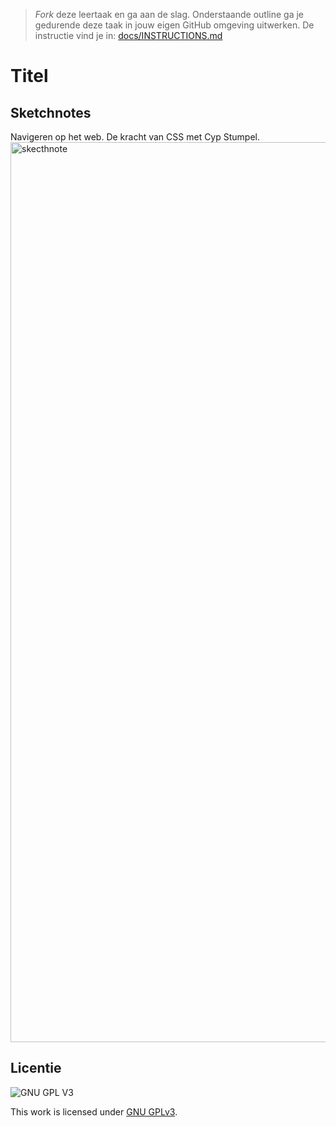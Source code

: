 > _Fork_ deze leertaak en ga aan de slag. Onderstaande outline ga je gedurende deze taak in jouw eigen GitHub omgeving uitwerken. De instructie vind je in: [docs/INSTRUCTIONS.md](docs/INSTRUCTIONS.md)

# Titel
<!-- Geef je opdracht een titel en schrijf in één zin wat het is -->

## Sketchnotes
<!-- Toon je gemaakte Sketchnotes en geef je plaatje een korte beschrijving -->
Navigeren op het web.
De kracht van CSS met Cyp Stumpel.
<img width="1440" alt="skecthnote" scr="https://github.com/EmonaSantiago/fix-the-flow-sketchnote/files/7835884/De.Krache.pdf">

## Licentie

![GNU GPL V3](https://www.gnu.org/graphics/gplv3-127x51.png)

This work is licensed under [GNU GPLv3](./LICENSE).
